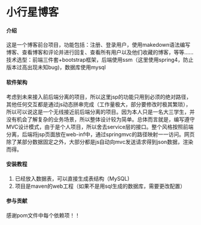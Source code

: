 # 小行星博客

#### 介绍
这是一个博客前台项目，功能包括：注册、登录用户，使用makedown语法编写博客、查看博客和评论并进行回复、查看所有用户以及他们收藏的博客，等等......
技术选型：前端三件套+bootstrap框架，后端使用ssm（这里使用spring4，防止版本过高出现未知bug)，数据库使用mysql

#### 软件架构
考虑到未来接入前后端分离的项目，所以这里jsp的功能只用到必须的绝对路径，其他任何交互都是通过js动态拼串完成（工作量极大，部分要修改时极其繁琐），所以可以说这是一个无线接近前后端分离的项目。因为本人只是一名大三学生，并没有机会了解复杂的业务场景，所以整体设计较为简单。总体而言就是，编写遵守MVC设计模式，由于是个人项目，所以舍去service层的接口。整个风格按照前端分离，后端将jsp页面放在web-inf中，通过springmvc的路径映射一一访问。网页除了某部分数据固定之外，大部分都是js自动向mvc发送请求得到json数据，渲染而得。


#### 安装教程

1.  已经放入数据表，可以直接生成表结构（MySQL)
2.  项目是maven的web工程（如果不是用sql生成的数据库，需要更改配置）


#### 参与贡献

感谢pom文件中每个依赖项！！

